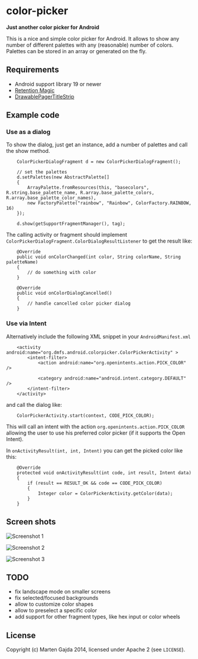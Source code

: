 # color-picker

__Just another color picker for Android__

This is a nice and simple color picker for Android. It allows to show any number of different palettes with any (reasonable) number of colors. Palettes can be stored in an array or generated on the fly.


## Requirements

* Android support library 19 or newer
* [Retention Magic](https://github.com/dmfs/retention-magic)
* [DrawablePagerTitleStrip](https://github.com/dmfs/DrawablePagerTitleStrip)

## Example code

### Use as a dialog

To show the dialog, just get an instance, add a number of palettes and call the show method.

		ColorPickerDialogFragment d = new ColorPickerDialogFragment();

		// set the palettes
		d.setPalettes(new AbstractPalette[]
		{
			ArrayPalette.fromResources(this, "basecolors", R.string.base_palette_name, R.array.base_palette_colors, R.array.base_palette_color_names),
			new FactoryPalette("rainbow", "Rainbow", ColorFactory.RAINBOW, 16)
		});
		
		d.show(getSupportFragmentManager(), tag);


The calling activity or fragment should implement `ColorPickerDialogFragment.ColorDialogResultListener` to get the result like:

		@Override
		public void onColorChanged(int color, String colorName, String paletteName)
		{
			// do something with color
		}

		@Override
		public void onColorDialogCancelled()
		{
			// handle cancelled color picker dialog
		}

### Use via Intent

Alternatively include the following XML snippet in your `AndroidManifest.xml`

		<activity android:name="org.dmfs.android.colorpicker.ColorPickerActivity" >
		    <intent-filter>
		        <action android:name="org.openintents.action.PICK_COLOR" />

		        <category android:name="android.intent.category.DEFAULT" />
		    </intent-filter>
		</activity>

and call the dialog like:

		ColorPickerActivity.start(context, CODE_PICK_COLOR);

This will call an intent with the action `org.openintents.action.PICK_COLOR` allowing the user to use his preferred color picker (if it supports the Open Intent).

In `onActivityResult(int, int, Intent)` you can get the picked color like this:

		@Override
		protected void onActivityResult(int code, int result, Intent data)
		{
			if (result == RESULT_OK && code == CODE_PICK_COLOR)
			{
				Integer color = ColorPickerActivity.getColor(data);
			}
		}

## Screen shots

![](https://raw.github.com/dmfs/color-picker/master/demo/screenshots/screenshot_1.png "Screenshot 1")

![](https://raw.github.com/dmfs/color-picker/master/demo/screenshots/screenshot_2.png "Screenshot 2")

![](https://raw.github.com/dmfs/color-picker/master/demo/screenshots/screenshot_3.png "Screenshot 3")


## TODO

* fix landscape mode on smaller screens
* fix selected/focused backgrounds
* allow to customize color shapes
* allow to preselect a specific color
* add support for other fragment types, like hex input or color wheels

## License

Copyright (c) Marten Gajda 2014, licensed under Apache 2 (see `LICENSE`).
